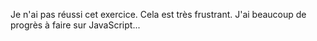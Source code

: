 Je n'ai pas réussi cet exercice. Cela est très frustrant. 
J'ai beaucoup de progrès à faire sur JavaScript...
